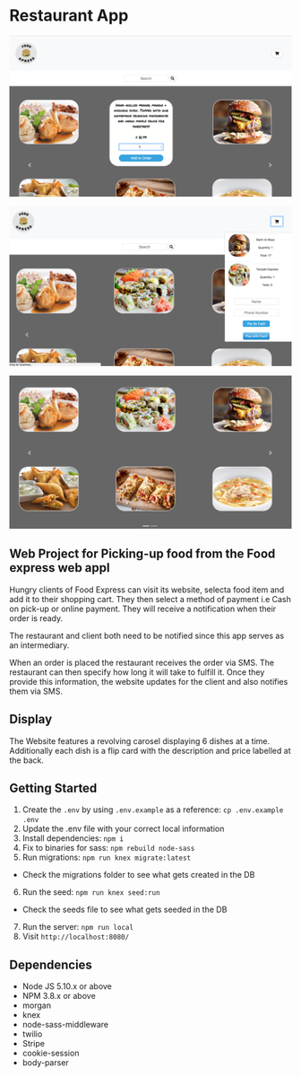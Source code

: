 # Restaurant App

![""](https://github.com/ashToronto/Restaurant-App/blob/master/docs/%5C--%5B%5B%5B%5D%5D%5D%5D''kkiooiiiio54377.png?raw=true)

![""](https://github.com/ashToronto/Restaurant-App/blob/master/docs/Screen%20Shot%202018-06-10%20at%205.55.37%20PM.png?raw=true)

![""](https://github.com/ashToronto/Restaurant-App/blob/master/docs/Screen%20Shot%202018-06-10%20at%205.55.52%20PM.png?raw=true)
## Web Project for Picking-up food from the Food express web appl 

Hungry clients of Food Express can visit its website, selecta food item and add it to their shopping cart. They then select a method of payment i.e Cash on pick-up or online payment. They will receive a notification when their order is ready.

The restaurant and client both need to be notified since this app serves as an intermediary.

When an order is placed the restaurant receives the order via SMS. The restaurant can then specify how long it will take to fulfill it. Once they provide this information, the website updates for the client and also notifies them via SMS.

## Display
The Website features a revolving carosel displaying 6 dishes at a time. Additionally each dish is a flip card with the description and price labelled at the back.


## Getting Started

1. Create the `.env` by using `.env.example` as a reference: `cp .env.example .env`
2. Update the .env file with your correct local information
3. Install dependencies: `npm i`
4. Fix to binaries for sass: `npm rebuild node-sass`
5. Run migrations: `npm run knex migrate:latest`
  - Check the migrations folder to see what gets created in the DB
6. Run the seed: `npm run knex seed:run`
  - Check the seeds file to see what gets seeded in the DB
7. Run the server: `npm run local`
8. Visit `http://localhost:8080/`


## Dependencies

- Node JS 5.10.x or above
- NPM 3.8.x or above
- morgan
- knex
- node-sass-middleware
- twilio
- Stripe 
- cookie-session
- body-parser

